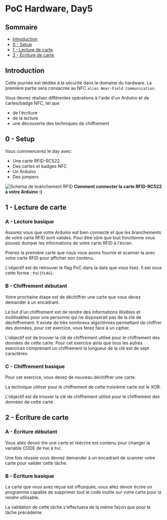 # PoC Hardware, Day5

## Sommaire
- [Introduction](#introduction)
- [0 - Setup](#0---setup)
- [1 - Lecture de carte](#1---lecture-de-carte)
- [2 - Écriture de carte](#2---ecriture-de-carte)

## Introduction

Cette journée est dédiée à la sécurité dans le domaine du hardware. La première partie sera consacrée au NFC `alias Near-Field Communication`.

Vous devrez réaliser différentes opérations à l'aide d'un Arduino et de cartes/badge NFC, tel que
- de l'écriture
- de la lecture
- une découverte des techniques de chiffrement


## 0 - Setup

Vous commencerez le day avec:
- Une carte RFID-RC522
- Des cartes et badges NFC
- Un Arduino
- Des jumpers

![Schema de branchement RFID](https://www.electronique-mixte.fr/wp-content/uploads/2019/08/RFID-Sch%C3%A9ma-de-principe.jpg)
**Comment connecter la carte RFID-RC522 à votre Arduino :)**

## 1 - Lecture de carte

### A - Lecture basique

Assurez vous que votre Arduino est bien connecté et que les branchements de votre carte RFID sont valides. Pour être sûre que tout fonctionne vous pouvez dumper les informations de votre carte RFID à l'écran.

Prenez la première carte que nous vous avons fournie et scanner la avec votre carte RFID pour afficher son contenu.

L'objectif est de retrouver le flag PoC dans la data que vous lisez. Il est sous cette forme : `PoC{FLAG}`.

### B - Chiffrement débutant

Votre prochaine étape est de déchiffrer une carte que vous devez demander à un encadrant.

Le but d'un chiffrement est de rendre des informations illisibles et inutilisables pour une personne qui ne disposerait pas de la clé de déchiffrement.
Il existe de très nombreux algorithmes permettant de chiffrer des données, pour cet exercice, vous ferez face à un cipher.

L'objectif est de trouver la clé de chiffrement utilisé pour le chiffrement des données de cette carte.
Pour cet exercice ainsi que tous les autres exercices comprenant un chiffrement la longueur de la clé est de sept caractères.

### C - Chiffrement basique

Pour cet exercice, vous devez de nouveau déchiffrer une carte.

La technique utiliser pour le chiffrement de cette troisième carte est le XOR.

L'objectif est de trouver la clé de chiffrement utilisé pour le chiffrement des données de cette carte.

## 2 - Écriture de carte
### A - Écriture débutant

Vous allez devoir lire une carte et réécrire est contenu pour changer la variable CODE de `PoK` à `PoC`.

Une fois réussie vous devrez demander à un encadrant de scanner votre carte pour valider cette tâche.

### B - Écriture basique

La carte que vous avez reçue est offusquée, vous allez devoir écrire un programme capable de supprimer tout le code inutile sur votre carte pour la rendre utilisable.

La validation de cette tâche s'effectuera de la même façon que pour la tâche précédente.
